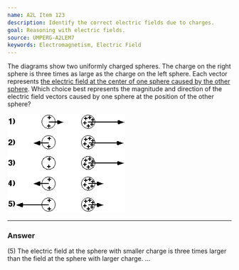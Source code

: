 ```yaml
---
name: A2L Item 123
description: Identify the correct electric fields due to charges.
goal: Reasoning with electric fields.
source: UMPERG-A2LEM7
keywords: Electromagnetism, Electric Field
---
```


The diagrams show two uniformly charged spheres.  The charge on the
right sphere is three times as large as the charge on the left sphere. 
Each vector represents <u>the electric field at the center of one sphere
caused by the other sphere</u>.  Which choice best represents the
magnitude and direction of the electric field vectors caused by one
sphere at the position of the other sphere?

![Item123_fig1.gif](../images/Item123_fig1.gif)

<hr/>

### Answer

(5) The electric field at the sphere with smaller charge is three times
larger than the field at the sphere with larger charge.
...
